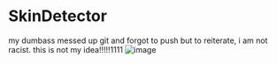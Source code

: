# SkinDetector
my dumbass messed up git and forgot to push but to reiterate, i am not racist. this is not my idea!!!!!1111
![image](https://github.com/poopyhed444/SkinDetector/assets/85253873/63845f1c-b264-4607-bc80-1daf87103a24)

